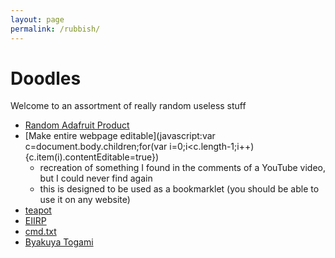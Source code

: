 ```yaml
---
layout: page
permalink: /rubbish/
---
```


# Doodles

Welcome to an assortment of really random useless stuff

- <a href='javascript:open("https://www.adafruit.com/product/" + Math.floor(Math.random() * 5027), "_self");'>Random Adafruit Product</a>
- [Make entire webpage editable](javascript:var c=document.body.children;for(var i=0;i<c.length-1;i++){c.item(i).contentEditable=true})
    - recreation of something I found in the comments of a YouTube video, but I could never find again
    - this is designed to be used as a bookmarklet (you should be able to use it on any website)
- [teapot](/rubbish/teapot/index.html)
- [EIIRP](/rubbish/eiirp.html)
- [cmd.txt](/rubbish/cmd.txt)
- [Byakuya Togami](/rubbish/togami)

<body>
    <span id="notice"></span>
</body>

<script src="chance.js"></script>

<script>
    document.getElementById("notice").innerHTML = ("atctwo.co.uk is not endorsed by " + chance.company() );
</script>
